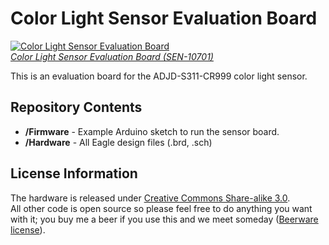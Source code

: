 Color Light Sensor Evaluation Board
===================================

[![Color Light Sensor Evaluation Board](https://cdn.sparkfun.com/assets/parts/5/5/1/6/10701-01.jpg)  
*Color Light Sensor Evaluation Board (SEN-10701)*](https://www.sparkfun.com/products/10701)

This is an evaluation board for the ADJD-S311-CR999 color light sensor. 

Repository Contents
-------------------

* **/Firmware** - Example Arduino sketch to run the sensor board. 
* **/Hardware** - All Eagle design files (.brd, .sch)


License Information
-------------------
The hardware is released under [Creative Commons Share-alike 3.0](http://creativecommons.org/licenses/by-sa/3.0/).  
All other code is open source so please feel free to do anything you want with it; you buy me a beer if you use this and we meet someday ([Beerware license](http://en.wikipedia.org/wiki/Beerware)).
